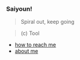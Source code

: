 ### Saiyoun!
 > Spiral out, keep going

 > (c) Tool

- [how to reach me](https://arpanetus.com/contact.html)
- [about me](https://arpanetus.com/about.html)

<!--(![Top Langs](https://github-readme-stats.vercel.app/api/top-langs/?username=arpanetus))-->

